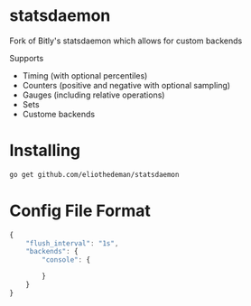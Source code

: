 statsdaemon
==========

Fork of Bitly's statsdaemon which allows for custom backends

Supports

* Timing (with optional percentiles)
* Counters (positive and negative with optional sampling)
* Gauges (including relative operations)
* Sets
* Custome backends

Installing
==========

```bash
go get github.com/eliothedeman/statsdaemon
```
Config File Format
====================

```javascript
{
	"flush_interval": "1s",
	"backends": {
		"console": {

		}
	}
}
```

